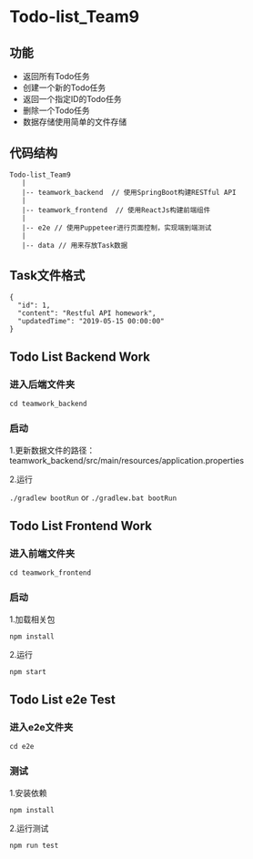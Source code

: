# Todo-list_Team9
## 功能

- 返回所有Todo任务
- 创建一个新的Todo任务
- 返回一个指定ID的Todo任务
- 删除一个Todo任务
- 数据存储使用简单的文件存储

## 代码结构
    Todo-list_Team9
       |
       |-- teamwork_backend  // 使用SpringBoot构建RESTful API
       |
       |-- teamwork_frontend  // 使用ReactJs构建前端组件
       |
       |-- e2e // 使用Puppeteer进行页面控制，实现端到端测试
       |
       |-- data // 用来存放Task数据

## Task文件格式

    {
      "id": 1,
      "content": "Restful API homework",
      "updatedTime": "2019-05-15 00:00:00"
    }

## Todo List Backend Work
### 进入后端文件夹

`cd teamwork_backend`

### 启动
1.更新数据文件的路径：teamwork_backend/src/main/resources/application.properties


2.运行

`./gradlew bootRun` or `./gradlew.bat bootRun`

## Todo List Frontend Work

### 进入前端文件夹

`cd teamwork_frontend`

### 启动

1.加载相关包

`npm install`

2.运行

`npm start`

## Todo List e2e Test

### 进入e2e文件夹

`cd e2e`

### 测试

1.安装依赖

`npm install`

2.运行测试

`npm run test`